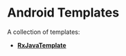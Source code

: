 Android Templates
===================================

A collection of templates:

* **[RxJavaTemplate](https://github.com/nimblehq/android-templates/RxJavaTemplate)**